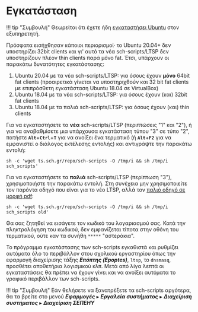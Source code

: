 # Εγκατάσταση

!!! tip "Συμβουλή"
    Θεωρείται ότι έχετε ήδη [εγκαταστήσει Ubuntu](../ubuntu/index.md) στον
    εξυπηρετητή.

Πρόσφατα εισήχθησαν κάποιοι περιορισμοί· το Ubuntu 20.04+ δεν υποστηρίζει 32bit
clients και γι' αυτό τα νέα sch-scripts/LTSP δεν υποστηρίζουν πλέον thin
clients παρά μόνο fat. Έτσι, υπάρχουν οι παρακάτω δυνατότητες εγκατάστασης:

 1. Ubuntu 20.04 με τα νέα sch-scripts/LTSP: για όσους έχουν **μόνο**
    64bit fat clients (προαιρετικά γίνεται να υποστηριχθούν και 32 bit
    fat clients με επιπρόσθετη εγκατάσταση Ubuntu 18.04 σε VirtualBox)
 2. Ubuntu 18.04 με τα νέα sch-scripts/LTSP: για όσους έχουν (και) 32bit
    fat clients
 3. Ubuntu 18.04 με τα παλιά sch-scripts/LTSP: για όσους έχουν (και)
    thin clients

Για να εγκαταστήσετε τα **νέα** sch-scripts/LTSP (περιπτώσεις "1" και "2"), ή
για να αναβαθμίσετε μια υπάρχουσα εγκατάσταση τύπου "3" σε τύπο "2", πατήστε
**`Alt`**+**`Ctrl`**+**`T`** για να ανοίξει ένα τερματικό (ή **`Alt`**+**`F2`**
για να εμφανιστεί ο διάλογος εκτέλεσης εντολής) και αντιγράψτε την παρακάτω
εντολή:

```shell
sh -c 'wget ts.sch.gr/repo/sch-scripts -O /tmp/i && sh /tmp/i sch_scripts'
```

Για να εγκαταστήσετε τα **παλιά** sch-scripts/LTSP (περίπτωση "3"),
χρησιμοποιήστε την παρακάτω εντολή. Στη συνέχεια μην χρησιμοποιείτε τον παρόντα
οδηγό που είναι για το νέο LTSP, αλλά τον [παλιό οδηγό σε μορφή
pdf](https://ts.sch.gr/docs/odigies-egkatastasis-diaxirisis/364-ubuntu18-04ltsp):

```shell
sh -c 'wget ts.sch.gr/repo/sch-scripts -O /tmp/i && sh /tmp/i sch_scripts old'
```

Θα σας ζητηθεί να εισάγετε τον κωδικό του λογαριασμού σας. Κατά την
πληκτρολόγηση του κωδικού, δεν εμφανίζεται τίποτα στην οθόνη του τερματικού,
ούτε καν τα συνήθη `*****` "αστεράκια".

Το πρόγραμμα εγκατάστασης των sch-scripts εγκαθιστά και ρυθμίζει αυτόματα όλο
το περιβάλλον στου σχολικού εργαστηρίου όπως την εφαρμογή διαχείρισης τάξης
***Επόπτης (Epoptes)***, `ltsp`, το `dnsmasq`, προσθέτει αποθετήρια λογισμικού
κλπ. Μετά από λίγα λεπτά οι εγκαταστάσεις θα πρέπει να έχουν γίνει και να
ανοίξει αυτόματα το γραφικό περιβάλλον των sch-scripts.

!!! tip "Συμβουλή"
    Εάν θελήσετε να ξανατρέξετε τα sch-scripts αργότερα, θα τα βρείτε στο μενού
    ***Εφαρμογές*** ▸ ***Εργαλεία συστήματος*** ▸ ***Διαχείριση συστήματος*** ▸ ***Διαχείριση ΣΕΠΕΗΥ***
